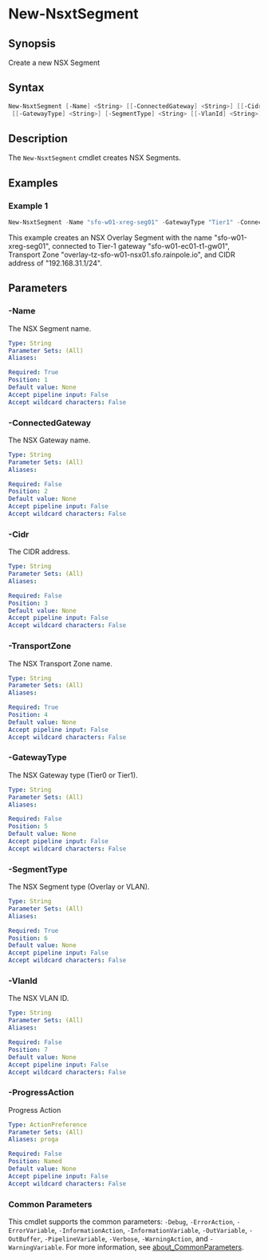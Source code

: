 # New-NsxtSegment

## Synopsis

Create a new NSX Segment

## Syntax

```powershell
New-NsxtSegment [-Name] <String> [[-ConnectedGateway] <String>] [[-Cidr] <String>] [-TransportZone] <String>
 [[-GatewayType] <String>] [-SegmentType] <String> [[-VlanId] <String>] [-ProgressAction <ActionPreference>] [<CommonParameters>]
```

## Description

The `New-NsxtSegment` cmdlet creates NSX Segments.

## Examples

### Example 1

```powershell
New-NsxtSegment -Name "sfo-w01-xreg-seg01" -GatewayType "Tier1" -ConnectedGateway "sfo-w01-ec01-t1-gw01" -Cidr "192.168.31.1/24" -TransportZone "overlay-tz-sfo-w01-nsx01.sfo.rainpole.io"
```

This example creates an NSX Overlay Segment with the name "sfo-w01-xreg-seg01", connected to Tier-1 gateway "sfo-w01-ec01-t1-gw01", Transport Zone "overlay-tz-sfo-w01-nsx01.sfo.rainpole.io", and CIDR address of "192.168.31.1/24".

## Parameters

### -Name

The NSX Segment name.

```yaml
Type: String
Parameter Sets: (All)
Aliases:

Required: True
Position: 1
Default value: None
Accept pipeline input: False
Accept wildcard characters: False
```

### -ConnectedGateway

The NSX Gateway name.

```yaml
Type: String
Parameter Sets: (All)
Aliases:

Required: False
Position: 2
Default value: None
Accept pipeline input: False
Accept wildcard characters: False
```

### -Cidr

The CIDR address.

```yaml
Type: String
Parameter Sets: (All)
Aliases:

Required: False
Position: 3
Default value: None
Accept pipeline input: False
Accept wildcard characters: False
```

### -TransportZone

The NSX Transport Zone name.

```yaml
Type: String
Parameter Sets: (All)
Aliases:

Required: True
Position: 4
Default value: None
Accept pipeline input: False
Accept wildcard characters: False
```

### -GatewayType

The NSX Gateway type (Tier0 or Tier1).

```yaml
Type: String
Parameter Sets: (All)
Aliases:

Required: False
Position: 5
Default value: None
Accept pipeline input: False
Accept wildcard characters: False
```

### -SegmentType

The NSX Segment type (Overlay or VLAN).

```yaml
Type: String
Parameter Sets: (All)
Aliases:

Required: True
Position: 6
Default value: None
Accept pipeline input: False
Accept wildcard characters: False
```

### -VlanId

The NSX VLAN ID.

```yaml
Type: String
Parameter Sets: (All)
Aliases:

Required: False
Position: 7
Default value: None
Accept pipeline input: False
Accept wildcard characters: False
```

### -ProgressAction

Progress Action

```yaml
Type: ActionPreference
Parameter Sets: (All)
Aliases: proga

Required: False
Position: Named
Default value: None
Accept pipeline input: False
Accept wildcard characters: False
```

### Common Parameters

This cmdlet supports the common parameters: `-Debug`, `-ErrorAction`, `-ErrorVariable`, `-InformationAction`, `-InformationVariable`, `-OutVariable`, `-OutBuffer`, `-PipelineVariable`, `-Verbose`, `-WarningAction`, and `-WarningVariable`. For more information, see [about_CommonParameters](http://go.microsoft.com/fwlink/?LinkID=113216).
